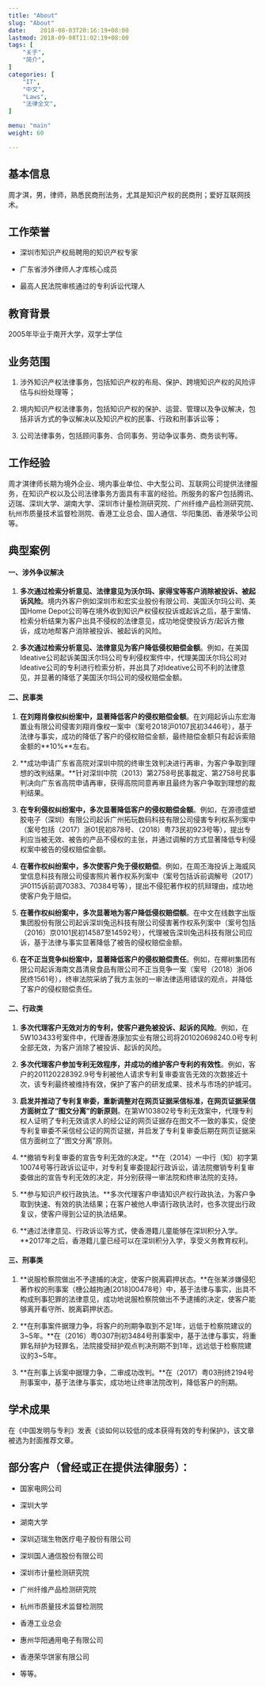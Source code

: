 ```yaml
---
title: "About"
slug: "About"
date:    2018-08-03T20:16:19+08:00
lastmod: 2018-09-08T11:02:19+08:00
tags: [
    "关于",
    "简介",
]
categories: [
    "IT",
    "中文",
    "Laws",
    "法律全文",
]

menu: "main"
weight: 60

---
```


## 基本信息

周才淇，男，律师，熟悉民商刑法务，尤其是知识产权的民商刑；爱好互联网技术。



## 工作荣誉

- 深圳市知识产权局聘用的知识产权专家

- 广东省涉外律师人才库核心成员

- 最高人民法院审核通过的专利诉讼代理人



## 教育背景

2005年毕业于南开大学，双学士学位<!--more-->



## 业务范围

1. 涉外知识产权法律事务，包括知识产权的布局、保护、跨境知识产权的风险评估与纠纷处理等；

2. 境内知识产权法律事务，包括知识产权的保护、运营、管理以及争议解决，包括非诉方式的争议解决以及知识产权的民事、行政和刑事诉讼等；

3. 公司法律事务，包括顾问事务、合同事务、劳动争议事务、商务谈判等。



## 工作经验

周才淇律师长期为境外企业、境内事业单位、中大型公司、互联网公司提供法律服务，在知识产权以及公司法律事务方面具有丰富的经验。所服务的客户包括腾讯、迈瑞、深圳大学、湖南大学、深圳市计量检测研究院、广州纤维产品检测研究院、杭州市质量技术监督检测院、香港工业总会、国人通信、华阳集团、香港荣华公司等。



## 典型案例

#### 一、涉外争议解决

1. **多次通过检索分析意见、法律意见为沃尔玛、家得宝等客户消除被投诉、被起诉风险**。境内外客户例如深圳市和宏实业股份有限公司、美国沃尔玛公司、美国Home Depot公司等在境外收到知识产权侵权投诉或起诉之后，基于案情、检索分析结果为客户出具不侵权的法律意见，成功地促使投诉方/起诉方撤诉，成功地帮客户消除被投诉、被起诉的风险。

2. **多次通过检索分析意见、法律意见为客户降低侵权赔偿金额**。例如，在美国Ideative公司起诉美国沃尔玛公司专利侵权案件中，代理美国沃尔玛公司对Ideative公司的专利进行检索分析，并出具了对Ideative公司不利的法律意见，并显著的降低了美国沃尔玛公司的侵权赔偿金额。



#### 二、民事类

1. **在刘翔肖像权纠纷案中，显著降低客户的侵权赔偿金额**。在刘翔起诉山东宏海置业有限公司侵害刘翔肖像权一案中（案号2018沪0107民初3446号），基于法律与事实，成功的降低了客户的侵权赔偿金额，最终赔偿金额只有起诉索赔金额的**10%**左右。

2. **成功申请广东省高院对深圳中院的终审生效判决进行再审，为客户争取到理想的改判结果。**针对深圳中院（2013）第2758号民事裁定、第2758号民事判决向广东省高院申请再审，获得高院同意再审且最终为客户争取到理想的裁判结果。

3. **在专利侵权纠纷案中，多次显著降低客户的侵权赔偿金额**。例如，在源德盛塑胶电子（深圳）有限公司起诉广州拓玩数码科技有限公司侵害专利权系列案中（案号包括（2017）浙01民初878号、（2018）粤73民初923号等），提出专利应当被无效、被告的产品不侵权的主张，并通过调解的方式显著降低专利侵权案中被告的侵权赔偿金额。

4. **在著作权纠纷案中，多次使客户免于侵权赔偿**。例如，在周丕海投诉上海威风堂信息科技有限公司侵害照片著作权系列案中（案号包括诉前调解号（2017）沪0115诉前调70383、70384号等），提出不侵犯著作权的抗辩理由，成功地使客户免于赔偿。

5. **在著作权纠纷案中，多次显著地为客户降低侵权赔偿额**。在中文在线数字出版集团股份有限公司起诉深圳兔迅科技有限公司侵害著作权系列案中（案号包括（2016）京0101民初14587至14592号），代理被告深圳兔迅科技有限公司应诉，基于法律与事实显著降低了被告的侵权赔偿金额。

6. **在不正当竞争纠纷案中，显著降低客户的侵权赔偿责任**。例如，在椰树集团有限公司起诉海南文昌清泉食品有限公司不正当竞争一案（案号（2018）浙06民终1561号），终审法院采纳了我方主张的一审法律适用错误的观点，并降低了客户的侵权赔偿责任。



#### 二、行政类

1. **多次代理客户无效对方的专利，使客户避免被投诉、起诉的风险**。例如，在5W103433号案件中，代理香港康加实业有限公司将201020698240.0号专利全部无效，为客户消除了被投诉、起诉的风险。

2. **多次代理客户参加专利无效程序，并成功的维护客户专利的有效性**。例如，客户的201120228392.9号专利被他人请求专利复审委宣告无效的次数接近十次，该专利最终被维持有效，保护了客户的研发成果、技术与市场的护城河。

3. **启发并推动了专利复审委，重新调整对在网页证据采信标准，在网页证据采信方面树立了“图文分离”的新原则**。在第W103802号专利无效案中，代理专利权人证明了专利无效请求人的经公证的网页证据存在图文不一致的事实，促使专利复审委不采信经公证的网页证据，并启发了专利复审委后期在网页证据采信方面树立了“图文分离”原则。

4. **撤销专利复审委的宣告专利无效的决定。**在（2014）一中行（知）初字第10074号等行政诉讼证中，对专利复审委提起行政诉讼，请法院撤销专利复审委做出的宣告专利无效的决定，并分别获得一审法院和终审法院的支持。

5. **参与知识产权行政执法。**多次代理客户申请知识产权行政执法，为客户争取到快速、有效的执法结果；在客户被他人申请行政执法时，也多次提出行政复议，使客户得到公证的执法结果。

6. **通过法律意见、行政诉讼等方式，使香港籍儿童能够在深圳积分入学。**2017年之后，香港籍儿童已经可以在深圳积分入学，享受义务教育权利。



#### 三、刑事类

1. **说服检察院做出不予逮捕的决定，使客户脱离羁押状态。**在张某涉嫌侵犯著作权的刑事案（橞公越拘通[2018]00478号）中，基于法律与事实，出具不构成刑事犯罪的法律意见，成功地说服检察院做出不予逮捕的决定，使客户能够离开看守所、脱离羁押状态。

2. **在刑事案件据理力争，将客户的刑期争取到不足1年，远低于检察院建议的3~5年。**在（2016）粤0307刑初3484号刑事案中，基于法律与事实，将重罪名辩护为轻罪名，法院接受辩护观点判决刑期不到1年，远远低于检察院建议的3~5年。

3. **在刑事上诉案中据理力争，二审成功改判。**在（2017）粤03刑终2194号刑事案中，基于法律与事实，成功地让终审法院改判，降低客户的刑期。



## 学术成果

在《中国发明与专利》发表《谈如何以较低的成本获得有效的专利保护》，该文章被选为封面推荐文章。




## 部分客户（曾经或正在提供法律服务）：

- 国家电网公司

- 深圳大学

- 湖南大学

- 深圳迈瑞生物医疗电子股份有限公司

- 深圳国人通信股份有限公司

- 深圳市计量检测研究院

- 广州纤维产品检测研究院

- 杭州市质量技术监督检测院

- 香港工业总会

- 惠州华阳通用电子有限公司

- 香港荣华饼家有限公司

- 等等。